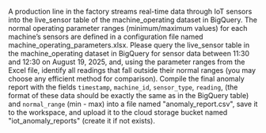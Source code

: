 A production line in the factory streams real-time data through IoT sensors into the live_sensor table of the machine_operating dataset in BigQuery. The normal operating parameter ranges (minimum/maximum values) for each machine’s sensors are defined in a configuration file named machine_operating_parameters.xlsx. Please query the live_sensor table in the machine_operating dataset in BigQuery for sensor data between 11:30 and 12:30 on August 19, 2025, and, using the parameter ranges from the Excel file, identify all readings that fall outside their normal ranges (you may choose any efficient method for comparison). Compile the final anomaly report with the fields `timestamp`, `machine_id`, `sensor_type`, `reading`, (the format of these data should be exactly the same as in the BigQuery table) and `normal_range` (min - max)  into a file named "anomaly_report.csv", save it to the workspace, and upload it to the cloud storage bucket named "iot_anomaly_reports" (create it if not exists).